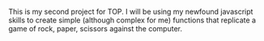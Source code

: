 This is my second project for TOP. I will be using my newfound javascript skills to create simple (although complex for me) functions that replicate a game of rock, paper, scissors against the computer.